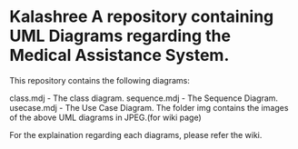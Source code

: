 # Kalashree A repository containing UML Diagrams regarding the Medical Assistance System.

This repository contains the following diagrams:

class.mdj - The class diagram.
sequence.mdj - The Sequence Diagram.
usecase.mdj - The Use Case Diagram.
The folder img contains the images of the above UML diagrams in JPEG.(for wiki page)

For the explaination regarding each diagrams, please refer the wiki.
